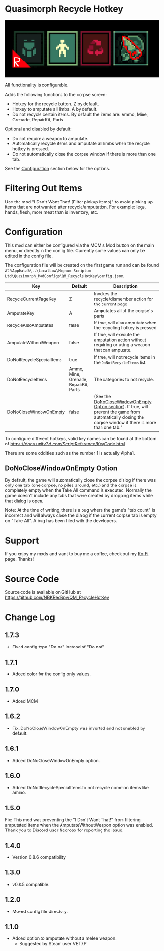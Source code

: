 # Quasimorph Recycle Hotkey

![thumbnail icon](media/thumbnail.png)

All functionality is configurable. 

Adds the following functions to the corpse screen:
* Hotkey for the recycle button.  Z by default.
* Hotkey to amputate all limbs.  A by default.
* Do not recycle certain items.  By default the items are: Ammo, Mine, Grenade, RepairKit, Parts.  

Optional and disabled by default:
* Do not require a weapon to amputate.
* Automatically recycle items and amputate all limbs when the recycle hotkey is pressed.
* Do not automatically close the corpse window if there is more than one tab.

See the [Configuration](#configuration) section below for the options.

# Filtering Out Items
Use the mod "I Don't Want That! (Filter pickup items)" to avoid picking up items that are not wanted after recycle/amputation.  For example: legs, hands, flesh, more meat than is inventory, etc.

# Configuration

This mod can either be configured via the MCM's Mod button on the main menu, or directly in the config file.
Currently some values can only be edited in the config file.

The configuration file will be created on the first game run and can be found at `%AppData%\..\LocalLow\Magnum Scriptum Ltd\Quasimorph_ModConfigs\QM_RecycleHotKey\config.json`.

|Key|Default|Description|
|--|--|--|
|RecycleCurrentPageKey|Z|Invokes the recycle/dismember action for the current page|
|AmputateKey|A|Amputates all of the corpse's parts|
|RecycleAlsoAmputates|false|If true, will also amputate when the recycling hotkey is pressed|
|AmputateWithoutWeapon|false|If true, will execute the amputation action without requiring or using a weapon that can amputate.|
|DoNotRecycleSpecialItems|true|If true, will not recycle items in the `DoNotRecycleItems` list.|
|DoNotRecycleItems|Ammo, Mine, Grenade, RepairKit, Parts|The categories to not recycle.|
|DoNoCloseWindowOnEmpty|false|(See the [DoNoCloseWindowOnEmpty Option section](#donoclosewindowonempty-option)). If true, will prevent the game from automatically closing the corpse window if there is more than one tab."

To configure different hotkeys, valid key names can be found at the bottom of https://docs.unity3d.com/ScriptReference/KeyCode.html

There are some oddities such as the number 1 is actually Alpha1.

## DoNoCloseWindowOnEmpty Option
By default, the game will automatically close the corpse dialog if there was only one tab (one corpse, no piles around, etc.) and the corpse is completely empty when the Take All command is executed.  Normally the game doesn't include any tabs that were created by dropping items while that dialog is open.

Note:  At the time of writing, there is a bug where the game's "tab count" is incorrect and will always close the dialog if the current corpse tab is empty on "Take All".  A bug has been filed with the developers.

# Support
If you enjoy my mods and want to buy me a coffee, check out my [Ko-Fi](https://ko-fi.com/nbkredspy71915) page.
Thanks!

# Source Code
Source code is available on GitHub at https://github.com/NBKRedSpy/QM_RecycleHotKey

# Change Log

## 1.7.3
* Fixed config typo "Do no" instead of "Do not"

## 1.7.1
* Added color for the config only values.

## 1.7.0
* Added MCM

## 1.6.2
* Fix: DoNoCloseWindowOnEmpty was inverted and not enabled by default.

## 1.6.1
* Added DoNoCloseWindowOnEmpty option.

## 1.6.0
* Added DoNotRecycleSpecialItems to not recycle common items like ammo.

## 1.5.0
Fix: This mod was preventing the "I Don't Want That!" from filtering amputated items when the AmputateWithoutWeapon option was enabled.
Thank you to Discord user Necrosx for reporting the issue.

## 1.4.0
* Version 0.8.6 compatibility

## 1.3.0
* v0.8.5 compatible.

## 1.2.0
* Moved config file directory.

## 1.1.0
* Added option to amputate without a melee weapon.  
    * Suggested by Steam user VETXP


